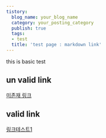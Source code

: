 ```yaml
---
tistory:
  blog_name: your_blog_name
  category: your_posting_category
  publish: true
  tags:
  - test
  title: 'test page : markdown link'
---
```


this is basic test

## un valid link

[미존재 링크](./test_aaa.md)

## valid link

[링크테스트1](./test_case-attach-img.md)